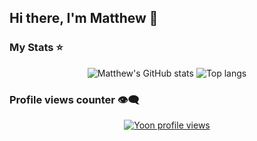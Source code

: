 ## Hi there, I'm Matthew 👋

### My Stats ⭐

<div align="center">
<img alt="Matthew's GitHub stats" src="https://github-readme-stats.vercel.app/api?username=matthewcucio&show_icons=true&theme=transparent"/>
<img alt="Top langs" src="https://github-readme-stats.vercel.app/api/top-langs/?username=matthewcucio&theme=transparent&layout=compact&&langs_count=8"/>
</div>


### Profile views counter 👁️‍🗨️
<p align="center">
  <a href="https://u8views.com/github/matthewcucio">
    <img src="https://u8views.com/api/v1/github/profiles/119479946/views/day-week-month-total-count.svg" alt="Yoon profile views" />
  </a>
</p>


